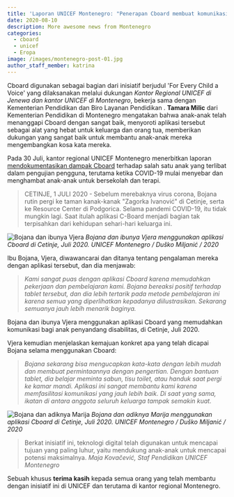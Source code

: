 ```yaml
---
title: 'Laporan UNICEF Montenegro: "Penerapan Cboard membuat komunikasi lebih mudah bagi anak-anak penyandang disabilitas"'
date: 2020-08-10
description: More awesome news from Montenegro
categories:
  - cboard
  - unicef
  - Eropa
image: /images/montenegro-post-01.jpg
author_staff_member: katrina
---
```

Cboard digunakan sebagai bagian dari inisiatif berjudul 'For Every Child a Voice' yang dilaksanakan melalui dukungan *Kantor Regional UNICEF di Jenewa dan kantor UNICEF di Montenegro*, bekerja sama dengan Kementerian Pendidikan dan Biro Layanan Pendidikan . **Tamara Milic** dari Kementerian Pendidikan di Montenegro mengatakan bahwa anak-anak telah menanggapi Cboard dengan sangat baik, menyoroti aplikasi tersebut sebagai alat yang hebat untuk keluarga dan orang tua, memberikan dukungan yang sangat baik untuk membantu anak-anak mereka mengembangkan kosa kata mereka.

Pada 30 Juli, kantor regional UNICEF Montenegro menerbitkan laporan [mendokumentasikan dampak Cboard](https://www.unicef.org/montenegro/en/stories/c-board-application-makes-communication-easier-children-disabilities) terhadap salah satu anak yang terlibat dalam pengujian pengguna, terutama ketika COVID-19 mulai menyebar dan menghambat anak-anak untuk bersekolah dan terapi.

> CETINJE, 1 JULI 2020 - Sebelum merebaknya virus corona, Bojana rutin pergi ke taman kanak-kanak "Zagorka Ivanović" di Cetinje, serta ke Resource Center di Podgorica. Selama pandemi COVID-19, itu tidak mungkin lagi. Saat itulah aplikasi C-Board menjadi bagian tak terpisahkan dari kehidupan sehari-hari keluarga ini.

![Bojana dan ibunya Vjera](/images/montenegro-post-02.jpg) *Bojana dan ibunya Vjera menggunakan aplikasi Cboard di Cetinje, Juli 2020. UNICEF Montenegro / Duško Miljanić / 2020*

Ibu Bojana, Vjera, diwawancarai dan ditanya tentang pengalaman mereka dengan aplikasi tersebut, dan dia menjawab:
> *Kami sangat puas dengan aplikasi Cboard karena memudahkan pekerjaan dan pembelajaran kami. Bojana bereaksi positif terhadap tablet tersebut, dan dia lebih tertarik pada metode pembelajaran ini karena semua yang diperlihatkan kepadanya diilustrasikan. Sekarang semuanya jauh lebih menarik baginya.*

Bojana dan ibunya Vjera menggunakan aplikasi Cboard yang memudahkan komunikasi bagi anak penyandang disabilitas, di Cetinje, Juli 2020.

Vjera kemudian menjelaskan kemajuan konkret apa yang telah dicapai Bojana selama menggunakan Cboard:

> *Bojana sekarang bisa mengucapkan kata-kata dengan lebih mudah dan membuat permintaannya dengan pengertian. Dengan bantuan tablet, dia belajar meminta sabun, tisu toilet, atau handuk saat pergi ke kamar mandi. Aplikasi ini sangat membantu kami karena memfasilitasi komunikasi yang jauh lebih baik. Di saat yang sama, ikatan di antara anggota seluruh keluarga tampak semakin kuat.*

![Bojana dan adiknya Marija](/images/montenegro-post-03.jpg) *Bojana dan adiknya Marija menggunakan aplikasi Cboard di Cetinje, Juli 2020. UNICEF Montenegro / Duško Miljanić / 2020*

> Berkat inisiatif ini, teknologi digital telah digunakan untuk mencapai tujuan yang paling luhur, yaitu mendukung anak-anak untuk mencapai potensi maksimalnya. *Maja Kovačević, Staf Pendidikan UNICEF Montenegro*


Sebuah khusus **terima kasih** kepada semua orang yang telah membantu dengan inisiatif ini di UNICEF dan terutama di kantor regional Montenegro. 
